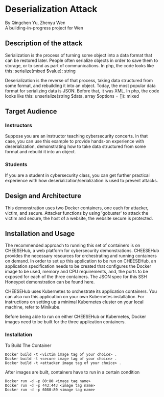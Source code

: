 # Deserialization Attack
By Qingchen Yu, Zhenyu Wen <br>
A building-in-progress project for Wen<br>

## Description of the attack
Serialization is the process of turning some object into a data format that can be restored later.
People often serialize objects in order to save them to storage, or to send as part of
communications. In php, the code looks like this: serialize(mixed $value): string

Deserialization is the reverse of that process, taking data structured from some format, and
rebuilding it into an object. Today, the most popular data format for serializing data is JSON.
Before that, it was XML. In php, the code looks like this:
unserialize(string $data, array $options = []): mixed

## Target Audience

### Instructors
Suppose you are an instructor teaching cybersecurity concerts. In that case, you can use this example to provide hands-on experience with deserialization, demonstrating how to take data structured from some format and
rebuild it into an object. <be>

### Students
If you are a student in cybersecurity class, you can get further practical experience with how deserialization/serialization is used to prevent attacks. <br>
## Design and Architecture
This demonstration uses two Docker containers, one each for attacker, victim, and secure. Attacker functions by using 'gobuster' to attack the victim and secure, the host of a website, the website secure is protected. <be>

## Installation and Usage
The recommended approach to running this set of containers is on CHEESEHub, a web platform for cybersecurity demonstrations. CHEESEHub provides the necessary resources for orchestrating and running containers on demand. In order to set up this application to be run on CHEESEHub, an application specification needs to be created that configures the Docker image to be used, memory and CPU requirements, and, the ports to be exposed for each of the three containers. The JSON spec for this SSH Honeypot demonstration can be found here.

CHEESEHub uses Kubernetes to orchestrate its application containers. You can also run this application on your own Kubernetes installation. For instructions on setting up a minimal Kubernetes cluster on your local machine, refer to Minikube.

Before being able to run on either CHEESEHub or Kubernetes, Docker images need to be built for the three application containers. <be>

### Installation
To Build The Container
```
Docker build -t <victim image tag of your choice> .
Docker build -t <secure image tag of your choice> .
Docker build -t <attacker image tag of your choice> .
```
After images are built, containers have to run in a certain condition
```
Docker run -d -p 80:80 <image tag name>
Docker run -d -p 443:443 <image tag name>
Docker run -d -p 6080:80 <image tag name>
```
